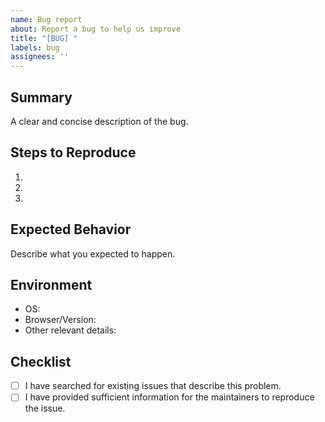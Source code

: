 ```yaml
---
name: Bug report
about: Report a bug to help us improve
title: "[BUG] "
labels: bug
assignees: ''
---
```


## Summary
A clear and concise description of the bug.

## Steps to Reproduce
1.
2.
3.

## Expected Behavior
Describe what you expected to happen.

## Environment
- OS:
- Browser/Version:
- Other relevant details:

## Checklist
- [ ] I have searched for existing issues that describe this problem.
- [ ] I have provided sufficient information for the maintainers to reproduce the issue.
